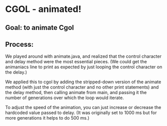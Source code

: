 # CGOL - animated!

## Goal: to animate Cgol

## Process:

We played around with animate.java, and realized that the control character and delay method were the most essential pieces. (We could get the animaniacs line to print as expected by just looping the control character on the delay.)

We applied this to cgol by adding the stripped-down version of the animate method (with just the control character and no other print statements) and the delay method, then calling animate from main, and passing it the number of generations over which the loop would iterate.

To adjust the speed of the animation, you can just increase or decrease the hardcoded value passed to delay. (It was originally set to 1000 ms but for more generations it helps to do 500 ms.)
